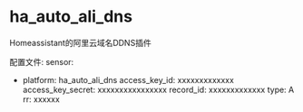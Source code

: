 # ha_auto_ali_dns

Homeassistant的阿里云域名DDNS插件

配置文件:
sensor:
  - platform: ha_auto_ali_dns
    access_key_id: xxxxxxxxxxxxx
    access_key_secret: xxxxxxxxxxxxxxxx
    record_id: xxxxxxxxxxxxx
    type: A
    rr: xxxxxx
